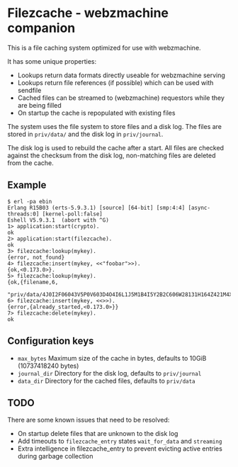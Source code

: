 Filezcache - webzmachine companion
=================================

This is a file caching system optimized for use with webzmachine.

It has some unique properties:

 * Lookups return data formats directly useable for webzmachine serving
 * Lookups return file references (if possible) which can be used with sendfile
 * Cached files can be streamed to (webzmachine) requestors while they are being filled
 * On startup the cache is repopulated with existing files

The system uses the file system to store files and a disk log. The files are stored
in `priv/data/` and the disk log in `priv/journal`.

The disk log is used to rebuild the cache after a start. All files are checked against
the checksum from the disk log, non-matching files are deleted from the cache.

Example
-------

    $ erl -pa ebin
    Erlang R15B03 (erts-5.9.3.1) [source] [64-bit] [smp:4:4] [async-threads:0] [kernel-poll:false]
    Eshell V5.9.3.1  (abort with ^G)
    1> application:start(crypto).
    ok
    2> application:start(filezcache).
    ok
    3> filezcache:lookup(mykey).
    {error, not_found}
    4> filezcache:insert(mykey, <<"foobar">>).
    {ok,<0.173.0>}.
    5> filezcache:lookup(mykey).
    {ok,{filename,6,
                  "priv/data/4J0I2F06043V5P0V603D4O4I6L1J5M1B4I5Y2B2C606W28131H164Z421M4X6221"}}
    6> filezcache:insert(mykey, <<>>).
    {error,{already_started,<0.173.0>}}
    7> filezcache:delete(mykey).
    ok


Configuration keys
------------------

 * `max_bytes` Maximum size of the cache in bytes, defaults to 10GiB (10737418240 bytes)
 * `journal_dir` Directory for the disk log, defaults to `priv/journal`
 * `data_dir` Directory for the cached files, defaults to `priv/data`

TODO
----

There are some known issues that need to be resolved:

 * On startup delete files that are unknown to the disk log
 * Add timeouts to `filezcache_entry` states `wait_for_data` and `streaming`
 * Extra intelligence in filezcache_entry to prevent evicting active entries during garbage collection
